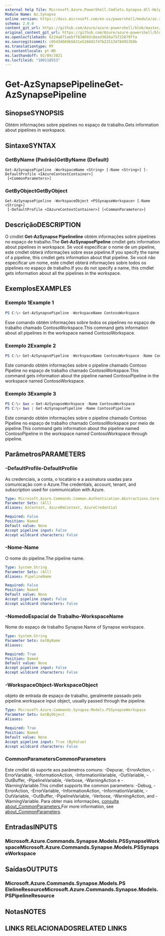 ```yaml
---
external help file: Microsoft.Azure.PowerShell.Cmdlets.Synapse.dll-Help.xml
Module Name: Az.Synapse
online version: https://docs.microsoft.com/en-us/powershell/module/az.synapse/get-azsynapsepipeline
schema: 2.0.0
content_git_url: https://github.com/Azure/azure-powershell/blob/master/src/Synapse/Synapse/help/Get-AzSynapsePipeline.md
original_content_git_url: https://github.com/Azure/azure-powershell/blob/master/src/Synapse/Synapse/help/Get-AzSynapsePipeline.md
ms.openlocfilehash: 6224a871aebff834693c8eed3026a75f22879ffa
ms.sourcegitcommit: c05d3d669b5631e526841f47b22513d78495350b
ms.translationtype: MT
ms.contentlocale: pt-BR
ms.lasthandoff: 02/09/2021
ms.locfileid: "100118553"
---
```

# <span data-ttu-id="a2a3c-101">Get-AzSynapsePipeline</span><span class="sxs-lookup"><span data-stu-id="a2a3c-101">Get-AzSynapsePipeline</span></span>

## <span data-ttu-id="a2a3c-102">Sinopse</span><span class="sxs-lookup"><span data-stu-id="a2a3c-102">SYNOPSIS</span></span>
<span data-ttu-id="a2a3c-103">Obtém informações sobre pipelines no espaço de trabalho.</span><span class="sxs-lookup"><span data-stu-id="a2a3c-103">Gets information about pipelines in workspace.</span></span>

## <span data-ttu-id="a2a3c-104">Sintaxe</span><span class="sxs-lookup"><span data-stu-id="a2a3c-104">SYNTAX</span></span>

### <span data-ttu-id="a2a3c-105">GetByName (Padrão)</span><span class="sxs-lookup"><span data-stu-id="a2a3c-105">GetByName (Default)</span></span>
```
Get-AzSynapsePipeline -WorkspaceName <String> [-Name <String>] [-DefaultProfile <IAzureContextContainer>]
 [<CommonParameters>]
```

### <span data-ttu-id="a2a3c-106">GetByObject</span><span class="sxs-lookup"><span data-stu-id="a2a3c-106">GetByObject</span></span>
```
Get-AzSynapsePipeline -WorkspaceObject <PSSynapseWorkspace> [-Name <String>]
 [-DefaultProfile <IAzureContextContainer>] [<CommonParameters>]
```

## <span data-ttu-id="a2a3c-107">Descrição</span><span class="sxs-lookup"><span data-stu-id="a2a3c-107">DESCRIPTION</span></span>
<span data-ttu-id="a2a3c-108">O cmdlet **Get-AzSynapse Pipelineline** obtém informações sobre pipelines no espaço de trabalho.</span><span class="sxs-lookup"><span data-stu-id="a2a3c-108">The **Get-AzSynapsePipeline** cmdlet gets information about pipelines in workspace.</span></span> <span data-ttu-id="a2a3c-109">Se você especificar o nome de um pipeline, este cmdlet obterá informações sobre esse pipeline.</span><span class="sxs-lookup"><span data-stu-id="a2a3c-109">If you specify the name of a pipeline, this cmdlet gets information about that pipeline.</span></span> <span data-ttu-id="a2a3c-110">Se você não especificar um nome, este cmdlet obterá informações sobre todos os pipelines no espaço de trabalho.</span><span class="sxs-lookup"><span data-stu-id="a2a3c-110">If you do not specify a name, this cmdlet gets information about all the pipelines in the workspace.</span></span>

## <span data-ttu-id="a2a3c-111">Exemplos</span><span class="sxs-lookup"><span data-stu-id="a2a3c-111">EXAMPLES</span></span>

### <span data-ttu-id="a2a3c-112">Exemplo 1</span><span class="sxs-lookup"><span data-stu-id="a2a3c-112">Example 1</span></span>
```powershell
PS C:\> Get-AzSynapsePipeline -WorkspaceName ContosoWorkspace
```

<span data-ttu-id="a2a3c-113">Esse comando obtém informações sobre todos os pipelines no espaço de trabalho chamado ContosoWorkspace.</span><span class="sxs-lookup"><span data-stu-id="a2a3c-113">This command gets information about all pipelines in the workspace named ContosoWorkspace.</span></span>

### <span data-ttu-id="a2a3c-114">Exemplo 2</span><span class="sxs-lookup"><span data-stu-id="a2a3c-114">Example 2</span></span>
```powershell
PS C:\> Get-AzSynapsePipeline -WorkspaceName ContosoWorkspace -Name ContosoPipeline
```

<span data-ttu-id="a2a3c-115">Este comando obtém informações sobre o pipeline chamado Contoso Pipeline no espaço de trabalho chamado ContosoWorkspace.</span><span class="sxs-lookup"><span data-stu-id="a2a3c-115">This command gets information about the pipeline named ContosoPipeline in the workspace named ContosoWorkspace.</span></span>

### <span data-ttu-id="a2a3c-116">Exemplo 3</span><span class="sxs-lookup"><span data-stu-id="a2a3c-116">Example 3</span></span>
```powershell
PS C:\> $ws = Get-AzSynapseWorkspace -Name ContosoWorkspace
PS C:\> $ws | Get-AzSynapsePipeline -Name ContosoPipeline
```

<span data-ttu-id="a2a3c-117">Este comando obtém informações sobre o pipeline chamado Contoso Pipeline no espaço de trabalho chamado ContosoWorkspace por meio de pipeline.</span><span class="sxs-lookup"><span data-stu-id="a2a3c-117">This command gets information about the pipeline named ContosoPipeline in the workspace named ContosoWorkspace through pipeline.</span></span>

## <span data-ttu-id="a2a3c-118">Parâmetros</span><span class="sxs-lookup"><span data-stu-id="a2a3c-118">PARAMETERS</span></span>

### <span data-ttu-id="a2a3c-119">-DefaultProfile</span><span class="sxs-lookup"><span data-stu-id="a2a3c-119">-DefaultProfile</span></span>
<span data-ttu-id="a2a3c-120">As credenciais, a conta, o locatário e a assinatura usadas para comunicação com o Azure.</span><span class="sxs-lookup"><span data-stu-id="a2a3c-120">The credentials, account, tenant, and subscription used for communication with Azure.</span></span>

```yaml
Type: Microsoft.Azure.Commands.Common.Authentication.Abstractions.Core.IAzureContextContainer
Parameter Sets: (All)
Aliases: AzContext, AzureRmContext, AzureCredential

Required: False
Position: Named
Default value: None
Accept pipeline input: False
Accept wildcard characters: False
```

### <span data-ttu-id="a2a3c-121">-Nome</span><span class="sxs-lookup"><span data-stu-id="a2a3c-121">-Name</span></span>
<span data-ttu-id="a2a3c-122">O nome do pipeline.</span><span class="sxs-lookup"><span data-stu-id="a2a3c-122">The pipeline name.</span></span>

```yaml
Type: System.String
Parameter Sets: (All)
Aliases: PipelineName

Required: False
Position: Named
Default value: None
Accept pipeline input: False
Accept wildcard characters: False
```

### <span data-ttu-id="a2a3c-123">-NomedoEspacial de Trabalho</span><span class="sxs-lookup"><span data-stu-id="a2a3c-123">-WorkspaceName</span></span>
<span data-ttu-id="a2a3c-124">Nome do espaço de trabalho Synapse.</span><span class="sxs-lookup"><span data-stu-id="a2a3c-124">Name of Synapse workspace.</span></span>

```yaml
Type: System.String
Parameter Sets: GetByName
Aliases:

Required: True
Position: Named
Default value: None
Accept pipeline input: False
Accept wildcard characters: False
```

### <span data-ttu-id="a2a3c-125">-WorkspaceObject</span><span class="sxs-lookup"><span data-stu-id="a2a3c-125">-WorkspaceObject</span></span>
<span data-ttu-id="a2a3c-126">objeto de entrada de espaço de trabalho, geralmente passado pelo pipeline.</span><span class="sxs-lookup"><span data-stu-id="a2a3c-126">workspace input object, usually passed through the pipeline.</span></span>

```yaml
Type: Microsoft.Azure.Commands.Synapse.Models.PSSynapseWorkspace
Parameter Sets: GetByObject
Aliases:

Required: True
Position: Named
Default value: None
Accept pipeline input: True (ByValue)
Accept wildcard characters: False
```

### <span data-ttu-id="a2a3c-127">CommonParameters</span><span class="sxs-lookup"><span data-stu-id="a2a3c-127">CommonParameters</span></span>
<span data-ttu-id="a2a3c-128">Este cmdlet dá suporte aos parâmetros comuns: -Depurar, -ErrorAction, -ErrorVariable, -InformationAction, -InformationVariable, -OutVariable, -OutBuffer, -PipelineVariable, -Verbose, -WarningAction e -WarningVariable.</span><span class="sxs-lookup"><span data-stu-id="a2a3c-128">This cmdlet supports the common parameters: -Debug, -ErrorAction, -ErrorVariable, -InformationAction, -InformationVariable, -OutVariable, -OutBuffer, -PipelineVariable, -Verbose, -WarningAction, and -WarningVariable.</span></span> <span data-ttu-id="a2a3c-129">Para obter mais informações, [consulte about_CommonParameters.](http://go.microsoft.com/fwlink/?LinkID=113216)</span><span class="sxs-lookup"><span data-stu-id="a2a3c-129">For more information, see [about_CommonParameters](http://go.microsoft.com/fwlink/?LinkID=113216).</span></span>

## <span data-ttu-id="a2a3c-130">Entradas</span><span class="sxs-lookup"><span data-stu-id="a2a3c-130">INPUTS</span></span>

### <span data-ttu-id="a2a3c-131">Microsoft.Azure.Commands.Synapse.Models.PSSynapseWorkspace</span><span class="sxs-lookup"><span data-stu-id="a2a3c-131">Microsoft.Azure.Commands.Synapse.Models.PSSynapseWorkspace</span></span>

## <span data-ttu-id="a2a3c-132">Saídas</span><span class="sxs-lookup"><span data-stu-id="a2a3c-132">OUTPUTS</span></span>

### <span data-ttu-id="a2a3c-133">Microsoft.Azure.Commands.Synapse.Models.PS ElelineResource</span><span class="sxs-lookup"><span data-stu-id="a2a3c-133">Microsoft.Azure.Commands.Synapse.Models.PSPipelineResource</span></span>

## <span data-ttu-id="a2a3c-134">Notas</span><span class="sxs-lookup"><span data-stu-id="a2a3c-134">NOTES</span></span>

## <span data-ttu-id="a2a3c-135">LINKS RELACIONADOS</span><span class="sxs-lookup"><span data-stu-id="a2a3c-135">RELATED LINKS</span></span>

